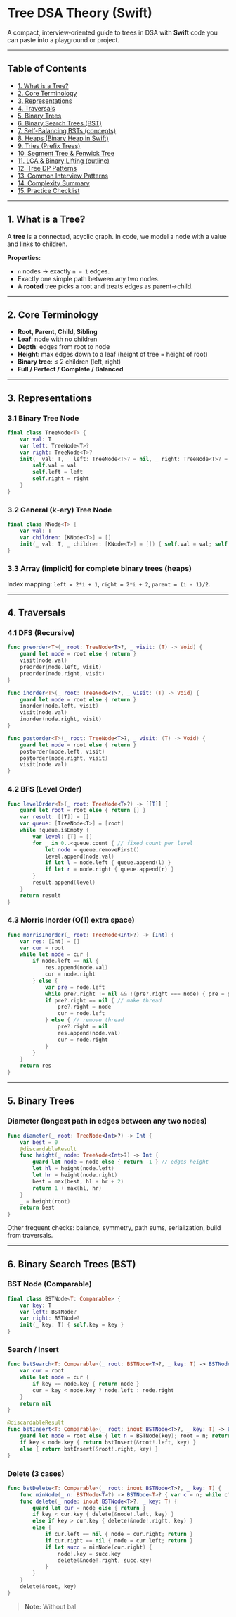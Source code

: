# Tree DSA Theory (Swift)

A compact, interview‑oriented guide to trees in DSA with **Swift** code you can paste into a playground or project.

---

## Table of Contents

* [1. What is a Tree?](#1-what-is-a-tree)
* [2. Core Terminology](#2-core-terminology)
* [3. Representations](#3-representations)
* [4. Traversals](#4-traversals)
* [5. Binary Trees](#5-binary-trees)
* [6. Binary Search Trees (BST)](#6-binary-search-trees-bst)
* [7. Self-Balancing BSTs (concepts)](#7-self-balancing-bsts-concepts)
* [8. Heaps (Binary Heap in Swift)](#8-heaps-binary-heap-in-swift)
* [9. Tries (Prefix Trees)](#9-tries-prefix-trees)
* [10. Segment Tree & Fenwick Tree](#10-segment-tree--fenwick-tree)
* [11. LCA & Binary Lifting (outline)](#11-lca--binary-lifting-outline)
* [12. Tree DP Patterns](#12-tree-dp-patterns)
* [13. Common Interview Patterns](#13-common-interview-patterns)
* [14. Complexity Summary](#14-complexity-summary)
* [15. Practice Checklist](#15-practice-checklist)

---

## 1. What is a Tree?

A **tree** is a connected, acyclic graph. In code, we model a node with a value and links to children.

**Properties:**

* `n` nodes → exactly `n − 1` edges.
* Exactly one simple path between any two nodes.
* A **rooted** tree picks a root and treats edges as parent→child.

---

## 2. Core Terminology

* **Root, Parent, Child, Sibling**
* **Leaf**: node with no children
* **Depth**: edges from root to node
* **Height**: max edges down to a leaf (height of tree = height of root)
* **Binary tree**: ≤ 2 children (left, right)
* **Full / Perfect / Complete / Balanced**

---

## 3. Representations

### 3.1 Binary Tree Node

```swift
final class TreeNode<T> {
    var val: T
    var left: TreeNode<T>?
    var right: TreeNode<T>?
    init(_ val: T, _ left: TreeNode<T>? = nil, _ right: TreeNode<T>? = nil) {
        self.val = val
        self.left = left
        self.right = right
    }
}
```

### 3.2 General (k‑ary) Tree Node

```swift
final class KNode<T> {
    var val: T
    var children: [KNode<T>] = []
    init(_ val: T, _ children: [KNode<T>] = []) { self.val = val; self.children = children }
}
```

### 3.3 Array (implicit) for complete binary trees (heaps)

Index mapping: `left = 2*i + 1`, `right = 2*i + 2`, `parent = (i - 1)/2`.

---

## 4. Traversals

### 4.1 DFS (Recursive)

```swift
func preorder<T>(_ root: TreeNode<T>?, _ visit: (T) -> Void) {
    guard let node = root else { return }
    visit(node.val)
    preorder(node.left, visit)
    preorder(node.right, visit)
}

func inorder<T>(_ root: TreeNode<T>?, _ visit: (T) -> Void) {
    guard let node = root else { return }
    inorder(node.left, visit)
    visit(node.val)
    inorder(node.right, visit)
}

func postorder<T>(_ root: TreeNode<T>?, _ visit: (T) -> Void) {
    guard let node = root else { return }
    postorder(node.left, visit)
    postorder(node.right, visit)
    visit(node.val)
}
```

### 4.2 BFS (Level Order)

```swift
func levelOrder<T>(_ root: TreeNode<T>?) -> [[T]] {
    guard let root = root else { return [] }
    var result: [[T]] = []
    var queue: [TreeNode<T>] = [root]
    while !queue.isEmpty {
        var level: [T] = []
        for _ in 0..<queue.count { // fixed count per level
            let node = queue.removeFirst()
            level.append(node.val)
            if let l = node.left { queue.append(l) }
            if let r = node.right { queue.append(r) }
        }
        result.append(level)
    }
    return result
}
```

### 4.3 Morris Inorder (O(1) extra space)

```swift
func morrisInorder(_ root: TreeNode<Int>?) -> [Int] {
    var res: [Int] = []
    var cur = root
    while let node = cur {
        if node.left == nil {
            res.append(node.val)
            cur = node.right
        } else {
            var pre = node.left
            while pre?.right != nil && !(pre?.right === node) { pre = pre?.right }
            if pre?.right == nil { // make thread
                pre?.right = node
                cur = node.left
            } else { // remove thread
                pre?.right = nil
                res.append(node.val)
                cur = node.right
            }
        }
    }
    return res
}
```

---

## 5. Binary Trees

### Diameter (longest path in edges between any two nodes)

```swift
func diameter(_ root: TreeNode<Int>?) -> Int {
    var best = 0
    @discardableResult
    func height(_ node: TreeNode<Int>?) -> Int {
        guard let node = node else { return -1 } // edges height
        let hl = height(node.left)
        let hr = height(node.right)
        best = max(best, hl + hr + 2)
        return 1 + max(hl, hr)
    }
    _ = height(root)
    return best
}
```

Other frequent checks: balance, symmetry, path sums, serialization, build from traversals.

---

## 6. Binary Search Trees (BST)

### BST Node (Comparable)

```swift
final class BSTNode<T: Comparable> {
    var key: T
    var left: BSTNode?
    var right: BSTNode?
    init(_ key: T) { self.key = key }
}
```

### Search / Insert

```swift
func bstSearch<T: Comparable>(_ root: BSTNode<T>?, _ key: T) -> BSTNode<T>? {
    var cur = root
    while let node = cur {
        if key == node.key { return node }
        cur = key < node.key ? node.left : node.right
    }
    return nil
}

@discardableResult
func bstInsert<T: Comparable>(_ root: inout BSTNode<T>?, _ key: T) -> BSTNode<T> {
    guard let node = root else { let n = BSTNode(key); root = n; return n }
    if key < node.key { return bstInsert(&root!.left, key) }
    else { return bstInsert(&root!.right, key) }
}
```

### Delete (3 cases)

```swift
func bstDelete<T: Comparable>(_ root: inout BSTNode<T>?, _ key: T) {
    func minNode(_ n: BSTNode<T>?) -> BSTNode<T>? { var c = n; while c?.left != nil { c = c?.left }; return c }
    func delete(_ node: inout BSTNode<T>?, _ key: T) {
        guard let cur = node else { return }
        if key < cur.key { delete(&node!.left, key) }
        else if key > cur.key { delete(&node!.right, key) }
        else {
            if cur.left == nil { node = cur.right; return }
            if cur.right == nil { node = cur.left; return }
            if let succ = minNode(cur.right) {
                node!.key = succ.key
                delete(&node!.right, succ.key)
            }
        }
    }
    delete(&root, key)
}
```

> **Note:** Without bal
